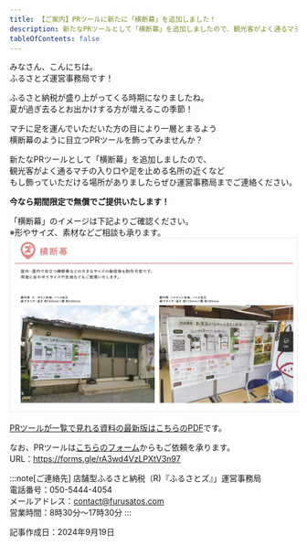 ```yaml
---
title: 【ご案内】PRツールに新たに「横断幕」を追加しました！
description: 新たなPRツールとして「横断幕」を追加しましたので、観光客がよく通るマチの入り口や足を止める名所の近くなどもし飾っていただける場所がありましたらぜひ運営事務局までご連絡ください。
tableOfContents: false
---
```




みなさん、こんにちは。  
ふるさとズ運営事務局です！

ふるさと納税が盛り上がってくる時期になりましたね。  
夏が過ぎ去るとお出かけする方が増えるこの季節！

マチに足を運んでいただいた方の目により一層とまるよう  
横断幕のように目立つPRツールを飾ってみませんか？

新たなPRツールとして「横断幕」を追加しましたので、  
観光客がよく通るマチの入り口や足を止める名所の近くなど  
もし飾っていただける場所がありましたらぜひ運営事務局までご連絡ください。

**今なら期間限定で無償でご提供いたします！**

「横断幕」のイメージは下記よりご確認ください。  
※形やサイズ、素材などご相談も承ります。
![](../../../assets/images/info_240919-big-banner.webp)

[PRツールが一覧で見れる資料の最新版はこちらのPDF](https://d3kjb4cl905tzy.cloudfront.net/uploads/system_notice/attached_file2/47/furusatos-PRtours-siryou_ver6.pdf)です。

なお、PRツールは[こちらのフォーム](https://forms.gle/rA3wd4VzLPXtV3n97)からもご依頼を承ります。  
URL：https://forms.gle/rA3wd4VzLPXtV3n97

:::note[ご連絡先]
店舗型ふるさと納税（R)『ふるさとズ』」運営事務局  
電話番号：050-5444-4054  
メールアドレス：contact@furusatos.com  
営業時間：8時30分～17時30分
:::

記事作成日：2024年9月19日